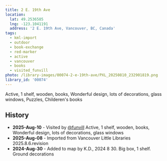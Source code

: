 ```yaml
---
title: 2 E. 19th Ave
location:
  lat: 49.2536585
  lng: -123.1041191
  address: '2 E. 19th Ave, Vancouver, BC, Canada'
tags:
  - kml-import
  - outdoor
  - book-exchange
  - red-marker
  - active
  - vancouver
  - books
  - visited_funvill  
photo: /library-images/00074-2-e-19th-ave/PXL_20250810_232901819.png
library_id: '00074'
---
```


Active, 1 shelf, wooden, books, Wonderful design, lots of decorations, glass windows, Puzzles, Childeren's books

## History

- **2025-Aug-10** - Visited by [@funvill](https://blog.abluestar.com) Active, 1 shelf, wooden, books, Wonderful design, lots of decorations, glass windows
- **2025-Aug-08** - Imported from Vancouver Little Libraries 2025.8.6.revision
- **2024-Aug-30** - Added to map by K.D., 2024 8 30. Big box, 1 shelf.  Ground decorations
